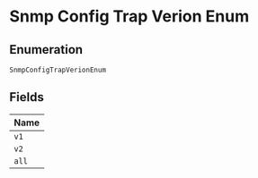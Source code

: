 
# Snmp Config Trap Verion Enum

## Enumeration

`SnmpConfigTrapVerionEnum`

## Fields

| Name |
|  --- |
| `v1` |
| `v2` |
| `all` |

